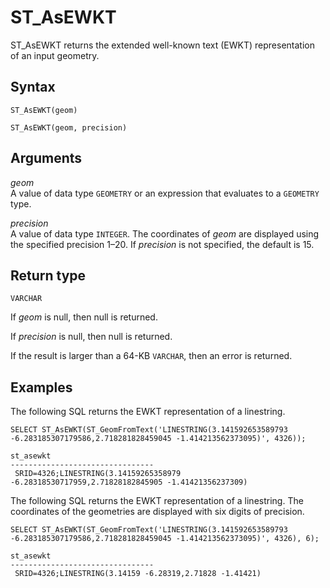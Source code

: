 # ST\_AsEWKT<a name="ST_AsEWKT-function"></a>

ST\_AsEWKT returns the extended well\-known text \(EWKT\) representation of an input geometry\. 

## Syntax<a name="ST_AsEWKT-function-syntax"></a>

```
ST_AsEWKT(geom)
```

```
ST_AsEWKT(geom, precision)
```

## Arguments<a name="ST_AsEWKT-function-arguments"></a>

 *geom*   
A value of data type `GEOMETRY` or an expression that evaluates to a `GEOMETRY` type\.

 *precision*   
A value of data type `INTEGER`\. The coordinates of *geom* are displayed using the specified precision 1–20\. If *precision* is not specified, the default is 15\. 

## Return type<a name="ST_AsEWKT-function-return"></a>

`VARCHAR`

If *geom* is null, then null is returned\. 

If *precision* is null, then null is returned\. 

If the result is larger than a 64\-KB `VARCHAR`, then an error is returned\. 

## Examples<a name="ST_AsEWKT-function-examples"></a>

The following SQL returns the EWKT representation of a linestring\. 

```
SELECT ST_AsEWKT(ST_GeomFromText('LINESTRING(3.141592653589793 -6.283185307179586,2.718281828459045 -1.414213562373095)', 4326));
```

```
st_asewkt
--------------------------------
 SRID=4326;LINESTRING(3.14159265358979 -6.28318530717959,2.71828182845905 -1.41421356237309)
```

The following SQL returns the EWKT representation of a linestring\. The coordinates of the geometries are displayed with six digits of precision\. 

```
SELECT ST_AsEWKT(ST_GeomFromText('LINESTRING(3.141592653589793 -6.283185307179586,2.718281828459045 -1.414213562373095)', 4326), 6);
```

```
st_asewkt
--------------------------------
 SRID=4326;LINESTRING(3.14159 -6.28319,2.71828 -1.41421)
```